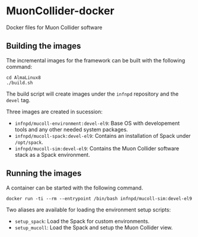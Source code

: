 # MuonCollider-docker
Docker files for Muon Collider software

## Building the images
The incremental images for the framework can be built with the following command:

```shell
cd AlmaLinux8
./build.sh
```

The build script will create images under the `infnpd` repository and the
`devel` tag.

Three images are created in sucession:
- `infnpd/mucoll-environment:devel-el9`: Base OS with developement tools and any other needed system packages.
- `infnpd/mucoll-spack:devel-el9`: Contains an installation of Spack under `/opt/spack`.
- `infnpd/mucoll-sim:devel-el9`: Contains the Muon Collider software stack as a Spack environment.

## Running the images

A container can be started with the following command.

```shell
docker run -ti --rm --entrypoint /bin/bash infnpd/mucoll-sim:devel-el9
```

Two aliases are available for loading the environment setup scripts:
- `setup_spack`: Load the Spack for custom environments.
- `setup_mucoll`: Load the Spack and setup the Muon Collider view.
